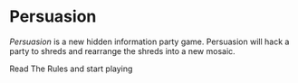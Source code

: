 # Persuasion

*Persuasion* is a new hidden information party game. Persuasion will hack a party to shreds and rearrange the shreds into a new mosaic.

Read The Rules and start playing
